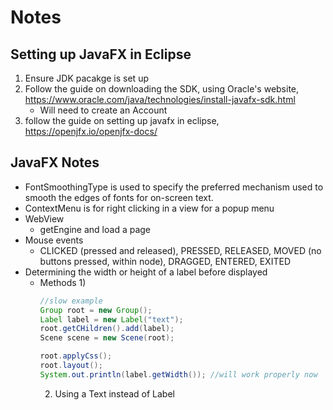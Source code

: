 # Notes
## Setting up JavaFX in Eclipse 
1) Ensure JDK pacakge is set up
2) Follow the guide on downloading the SDK, using Oracle's website, https://www.oracle.com/java/technologies/install-javafx-sdk.html
    - Will need to create an Account
3) follow the guide on setting up javafx in eclipse, https://openjfx.io/openjfx-docs/

##  JavaFX Notes
- FontSmoothingType is used to specify the preferred mechanism used to smooth the edges of fonts for on-screen text.
- ContextMenu is for right clicking in a view for a popup menu
- WebView
    - getEngine and load a page
- Mouse events
    - CLICKED (pressed and released), PRESSED, RELEASED, MOVED (no buttons pressed, within node), DRAGGED, ENTERED, EXITED
- Determining the width or height of a label before displayed 
    - Methods
        1)
        ```Java
        //slow example
        Group root = new Group();
        Label label = new Label("text");
        root.getCHildren().add(label);
        Scene scene = new Scene(root);

        root.applyCss();
        root.layout();
        System.out.println(label.getWidth()); //will work properly now
        ```
        2) Using a Text instead of Label